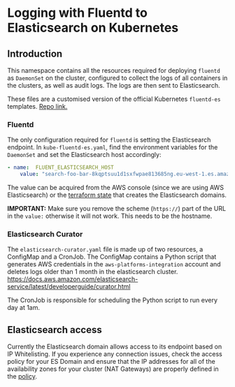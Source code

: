 # Logging with Fluentd to Elasticsearch on Kubernetes

## Introduction
This namespace contains all the resources required for deploying `fluentd` as `DaemonSet` on the cluster, configured to collect the logs of all containers in the clusters, as well as audit logs. The logs are then sent to Elasticsearch.

These files are a customised version of the official Kubernetes `fluentd-es` templates. [Repo link.](https://github.com/kubernetes/kubernetes/tree/master/cluster/addons/fluentd-elasticsearch)

### Fluentd

The only configuration required for `fluentd` is setting the Elasticsearch endpoint. In `kube-fluentd-es.yaml`, find the environment variables for the `DaemonSet` and set the Elasticsearch host accordingly:

```yaml
- name:  FLUENT_ELASTICSEARCH_HOST
    value: "search-foo-bar-8kqptsuu1d1sxfwpae813685ng.eu-west-1.es.amazonaws.com"
```

The value can be acquired from the AWS console (since we are using AWS Elasticsearch) or the [terraform state](https://github.com/ministryofjustice/cloud-platform-aws-meta-configuration/tree/master/Kibana/) that creates the Elasticsearch domains.

**IMPORTANT:** Make sure you remove the scheme (`https://`) part of the URL in the `value:` otherwise it will not work. This needs to be the hostname.

### Elasticsearch Curator

The `elasticsearch-curator.yaml` file is made up of two resources, a ConfigMap and a CronJob. The ConfigMap contains a Python script that generates AWS credentials in the `aws-platforms-integration` account and deletes logs older than 1 month in the elasticsearch cluster.
https://docs.aws.amazon.com/elasticsearch-service/latest/developerguide/curator.html

The CronJob is responsible for scheduling the Python script to run every day at 1am.

## Elasticsearch access

Currently the Elasticsearch domain allows access to its endpoint based on IP Whitelisting. If you experience any connection issues, check the access policy for your ES Domain and ensure that the IP addresses for all of the availability zones for your cluster (NAT Gateways) are properly defined in the [policy](https://github.com/ministryofjustice/cloud-platform-aws-meta-configuration/blob/master/Kibana/variables.tf).
